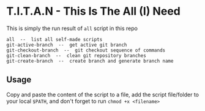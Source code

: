 # T.I.T.A.N - This Is The All (I) Need

This is simply the run result of `all` script in this repo

```
all  --  list all self-made scripts
git-active-branch  --  get active git branch
git-checkout-branch  --  git checkout sequence of commands
git-clean-branch  --  clean git repository branches
git-create-branch  --  create branch and generate branch name
```

## Usage

Copy and paste the content of the script to a file, add the script file/folder to your local `$PATH`, and don't forget to run `chmod +x <filename>`
